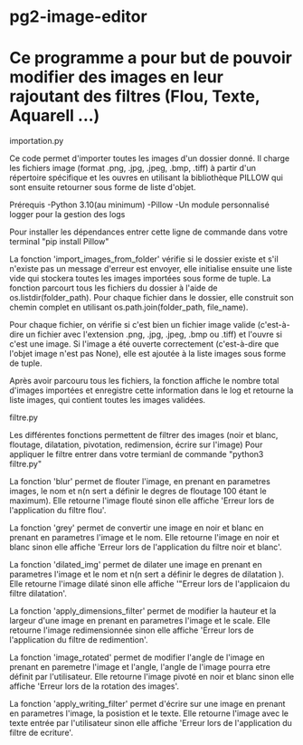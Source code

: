 # pg2-image-editor

# Ce programme a pour but de pouvoir modifier des images en leur rajoutant des filtres (Flou, Texte, Aquarell ...) 

importation.py

Ce code permet  d'importer toutes les images d'un dossier donné.
Il charge les fichiers image (format .png, .jpg, .jpeg, .bmp, .tiff) à partir d'un répertoire spécifique et les ouvres en utilisant la 
bibliothèque PILLOW qui sont ensuite retourner sous forme de liste d'objet.

Prérequis
-Python 3.10(au minimum)
-Pillow
-Un module personnalisé logger pour la gestion des logs

Pour installer les dépendances entrer cette ligne de commande dans votre terminal "pip install Pillow"

La fonction 'import_images_from_folder' vérifie si le dossier existe et s'il n'existe pas un message d'erreur est envoyer,
elle initialise ensuite une liste vide qui stockera toutes les images importées sous forme de tuple.
La fonction parcourt tous les fichiers du dossier à l'aide de os.listdir(folder_path). Pour chaque fichier dans le dossier, elle construit son chemin complet en utilisant os.path.join(folder_path, file_name).

Pour chaque fichier, on vérifie si c'est bien un fichier image valide (c'est-à-dire un fichier avec l'extension .png, .jpg, .jpeg, .bmp ou .tiff) et l'ouvre si c'est une image.
Si l'image a été ouverte correctement (c'est-à-dire que l'objet image n'est pas None), elle est ajoutée à la liste images sous forme de tuple.

Après avoir parcouru tous les fichiers, la fonction affiche le nombre total d'images importées et enregistre cette information dans le log et retourne la liste images, qui contient toutes les images validées.


filtre.py

Les différentes fonctions permettent de filtrer des images (noir et blanc, floutage, dilatation, pivotation, redimension, écrire sur l'image)
Pour appliquer le filtre entrer dans votre termianl de commande "python3 filtre.py"


La fonction 'blur' permet de flouter l'image, en prenant en parametres images, le nom et n(n sert a définir le degres de floutage 100 étant le maximum).
Elle retourne l'image flouté sinon elle affiche 'Erreur lors de l'application du filtre flou'.

La fonction 'grey' permet de convertir une image en noir et blanc en prenant en parametres l'image et le nom.
Elle retourne l'image en noir et blanc sinon elle affiche 'Erreur lors de l'application du filtre noir et blanc'.

La fonction 'dilated_img' permet de dilater une image en prenant en parametres l'image et le nom et n(n sert a définir le degres de dilatation ).
Elle retourne l'image dilaté sinon elle affiche '"Erreur lors de l'applicaion du filtre dilatation'.

La fonction 'apply_dimensions_filter' permet de modifier la hauteur et la largeur d'une image en prenant en parametres l'image et le scale.
Elle retourne l'image redimensionnée sinon elle affiche 'Erreur lors de l'application du filtre de redimention'.

La fonction 'image_rotated' permet de modifier l'angle de l'image en prenant en paremetre l'image et l'angle, l'angle de l'image pourra etre définit par l'utilisateur.
Elle retourne l'image pivoté en noir et blanc sinon elle affiche 'Erreur lors de la rotation des images'.

La fonction 'apply_writing_filter' permet d'écrire sur une image en prenant en parametres l'image, la posistion et le texte.
Elle retourne l'image avec le texte entrée par l'utilisateur sinon elle affiche 'Erreur lors de l'application du filtre de ecriture'.

